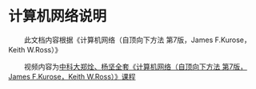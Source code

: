 # 计算机网络说明

        此文档内容根据《计算机网络（自顶向下方法 第7版，James F.Kurose，Keith W.Ross）》

        视频内容为<a href = "https://www.bilibili.com/video/BV1JV411t7ow?spm_id_from=333.999.0.0&vd_source=0811bb7453cc3ca7cf0868497f413736">中科大郑烇、杨坚全套《计算机网络（自顶向下方法 第7版，James F.Kurose，Keith W.Ross）》课程</a>